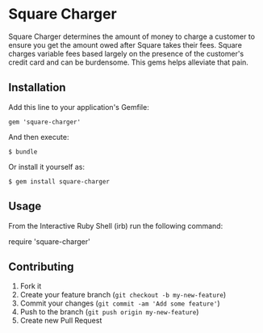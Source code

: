 # Square Charger

Square Charger determines the amount of money to charge a customer to ensure you get the amount owed after Square takes their fees. Square charges variable fees based largely on the presence of the customer's credit card and can be burdensome. This gems helps alleviate that pain.

## Installation

Add this line to your application's Gemfile:

    gem 'square-charger'

And then execute:

    $ bundle

Or install it yourself as:

    $ gem install square-charger

## Usage

From the Interactive Ruby Shell (irb) run the following command:

  require 'square-charger'

## Contributing

1. Fork it
2. Create your feature branch (`git checkout -b my-new-feature`)
3. Commit your changes (`git commit -am 'Add some feature'`)
4. Push to the branch (`git push origin my-new-feature`)
5. Create new Pull Request

